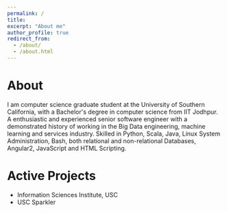 ```yaml
---
permalink: /
title: 
excerpt: "About me"
author_profile: true
redirect_from: 
  - /about/
  - /about.html
---
```


About
===



I am computer science graduate student at the University of Southern California, with a Bachelor's degree in computer science from IIT Jodhpur.
A enthusiastic and experienced senior software engineer with a demonstrated history of working in the Big Data engineering, machine learning and services industry. 
Skilled in Python, Scala, Java, Linux System Administration, Bash, both relational and non-relational Databases, Angular2, JavaScript and HTML Scripting.


Active Projects
===

* Information Sciences Institute, USC
* USC Sparkler


